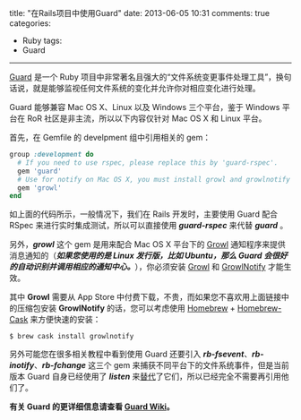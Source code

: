title: "在Rails项目中使用Guard"
date: 2013-06-05 10:31
comments: true
categories:
- Ruby
tags:
- Guard
---

[Guard](https://github.com/guard/guard "Guard on github") 是一个 Ruby 项目中非常著名且强大的“文件系统变更事件处理工具”，换句话说，就是能够监视任何文件系统的变化并允许你对相应变化进行处理。

Guard 能够兼容 Mac OS X、Linux 以及 Windows 三个平台，鉴于 Windows 平台在 RoR 社区是非主流，所以以下内容仅针对 Mac OS X 和 Linux 平台。

<!-- more -->

首先，在 Gemfile 的 develpment 组中引用相关的 gem：

```ruby
group :development do
  # If you need to use rspec, please replace this by 'guard-rspec'.
  gem 'guard'
  # Use for notify on Mac OS X, you must install growl and growlnotify before.
  gem 'growl'
end
```

如上面的代码所示，一般情况下，我们在 Rails 开发时，主要使用 Guard 配合 RSpec 来进行实时集成测试，所以可以直接使用 ***guard-rspec*** 来代替 ***guard*** 。

另外，***growl*** 这个 gem 是用来配合 Mac OS X 平台下的 [Growl](http://growl.info/ "Growl") 通知程序来提供消息通知的（***如果您使用的是 Linux 发行版，比如 Ubuntu，那么 Guard 会很好的自动识别并调用相应的通知中心。***），你必须安装 [Growl](http://growl.info/downloads "Download Growl") 和 [GrowlNotify](http://growl.cachefly.net/GrowlNotify-2.0.zip "Download GrowlNotify") 才能生效。

其中 **Growl** 需要从 App Store 中付费下载，不贵，而如果您不喜欢用上面链接中的压缩包安装 **GrowlNotify** 的话，您可以考虑使用 [Homebrew](http://mxcl.github.io/homebrew/ "Homebrew") + [Homebrew-Cask](https://github.com/phinze/homebrew-cask "Homebrew-Cask") 来方便快速的安装：

```
$ brew cask install growlnotify
```

另外可能您在很多相关教程中看到使用 Guard 还要引入 ***rb-fsevent***、***rb-inotify***、***rb-fchange*** 这三个 gem 来捕获不同平台下的文件系统事件，但是当前版本 Guard 自身已经使用了 ***listen*** 来[替代](https://github.com/guard/guard/wiki/Efficient-Filesystem-Handling "Efficient Filesystem Handling")了它们，所以已经完全不需要再引用他们了。

**有关 Guard 的更详细信息请查看 [Guard Wiki](https://github.com/guard/guard/wiki "Guard Wiki")。**
